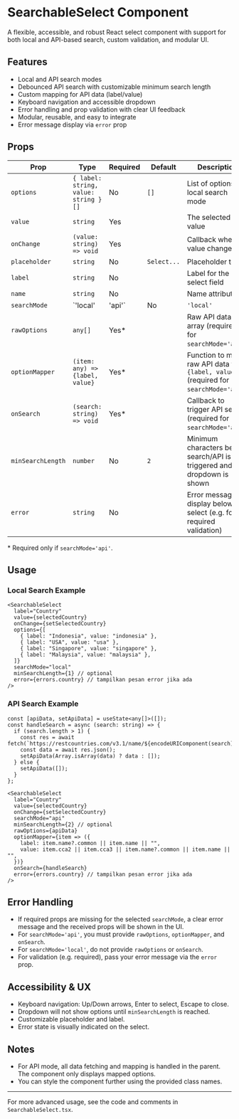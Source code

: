 # SearchableSelect Component

A flexible, accessible, and robust React select component with support for both local and API-based search, custom validation, and modular UI.

## Features
- Local and API search modes
- Debounced API search with customizable minimum search length
- Custom mapping for API data (label/value)
- Keyboard navigation and accessible dropdown
- Error handling and prop validation with clear UI feedback
- Modular, reusable, and easy to integrate
- Error message display via `error` prop

## Props
| Prop             | Type                                | Required | Default   | Description                                                                                 |
|------------------|-------------------------------------|----------|-----------|---------------------------------------------------------------------------------------------|
| `options`        | `{ label: string, value: string }[]` | No       | `[]`      | List of options for local search mode                                                       |
| `value`          | `string`                            | Yes      |           | The selected value                                                                          |
| `onChange`       | `(value: string) => void`            | Yes      |           | Callback when value changes                                                                 |
| `placeholder`    | `string`                            | No       | `Select...`| Placeholder text                                                                            |
| `label`          | `string`                            | No       |           | Label for the select field                                                                  |
| `name`           | `string`                            | No       |           | Name attribute                                                                              |
| `searchMode`     | `'local' | 'api'`                   | No       | `'local'` | Search mode: 'local' for static options, 'api' for remote search                            |
| `rawOptions`     | `any[]`                             | Yes*     |           | Raw API data array (required for `searchMode='api'`)                                        |
| `optionMapper`   | `(item: any) => {label, value}`      | Yes*     |           | Function to map raw API data to `{label, value}` (required for `searchMode='api'`)          |
| `onSearch`       | `(search: string) => void`           | Yes*     |           | Callback to trigger API search (required for `searchMode='api'`)                            |
| `minSearchLength`| `number`                            | No       | `2`       | Minimum characters before search/API is triggered and dropdown is shown                      |
| `error`          | `string`                            | No       |           | Error message to display below the select (e.g. for required validation)                    |

\* Required only if `searchMode='api'`.

## Usage

### Local Search Example
```tsx
<SearchableSelect
  label="Country"
  value={selectedCountry}
  onChange={setSelectedCountry}
  options={[
    { label: "Indonesia", value: "indonesia" },
    { label: "USA", value: "usa" },
    { label: "Singapore", value: "singapore" },
    { label: "Malaysia", value: "malaysia" },
  ]}
  searchMode="local"
  minSearchLength={1} // optional
  error={errors.country} // tampilkan pesan error jika ada
/>
```

### API Search Example
```tsx
const [apiData, setApiData] = useState<any[]>([]);
const handleSearch = async (search: string) => {
  if (search.length > 1) {
    const res = await fetch(`https://restcountries.com/v3.1/name/${encodeURIComponent(search)}`);
    const data = await res.json();
    setApiData(Array.isArray(data) ? data : []);
  } else {
    setApiData([]);
  }
};

<SearchableSelect
  label="Country"
  value={selectedCountry}
  onChange={setSelectedCountry}
  searchMode="api"
  minSearchLength={2} // optional
  rawOptions={apiData}
  optionMapper={item => ({
    label: item.name?.common || item.name || "",
    value: item.cca2 || item.cca3 || item.name?.common || item.name || "",
  })}
  onSearch={handleSearch}
  error={errors.country} // tampilkan pesan error jika ada
/>
```

## Error Handling
- If required props are missing for the selected `searchMode`, a clear error message and the received props will be shown in the UI.
- For `searchMode='api'`, you must provide `rawOptions`, `optionMapper`, and `onSearch`.
- For `searchMode='local'`, do not provide `rawOptions` or `onSearch`.
- For validation (e.g. required), pass your error message via the `error` prop.

## Accessibility & UX
- Keyboard navigation: Up/Down arrows, Enter to select, Escape to close.
- Dropdown will not show options until `minSearchLength` is reached.
- Customizable placeholder and label.
- Error state is visually indicated on the select.

## Notes
- For API mode, all data fetching and mapping is handled in the parent. The component only displays mapped options.
- You can style the component further using the provided class names.

---

For more advanced usage, see the code and comments in `SearchableSelect.tsx`.
